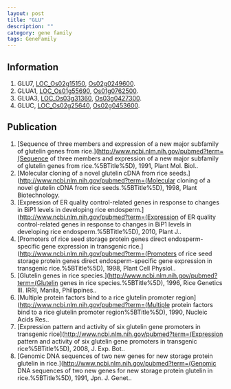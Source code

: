 ```yaml
---
layout: post
title: "GLU"
description: ""
category: gene family
tags: GeneFamily
---
```


## Information
1. GLU7, [LOC_Os02g15150](http://rice.plantbiology.msu.edu/cgi-bin/ORF_infopage.cgi?orf=LOC_Os02g15150), [Os02g0249600](http://rapdb.dna.affrc.go.jp/viewer/gbrowse_details/irgsp1?name=Os02g0249600).
2. GLUA1, [LOC_Os01g55690](http://rice.plantbiology.msu.edu/cgi-bin/ORF_infopage.cgi?orf=LOC_Os01g55690), [Os01g0762500](http://rapdb.dna.affrc.go.jp/viewer/gbrowse_details/irgsp1?name=Os01g0762500).
3. GLUA3, [LOC_Os03g31360](http://rice.plantbiology.msu.edu/cgi-bin/ORF_infopage.cgi?orf=LOC_Os03g31360), [Os03g0427300](http://rapdb.dna.affrc.go.jp/viewer/gbrowse_details/irgsp1?name=Os03g0427300).
4. GLUC, [LOC_Os02g25640](http://rice.plantbiology.msu.edu/cgi-bin/ORF_infopage.cgi?orf=LOC_Os02g25640), [Os02g0453600](http://rapdb.dna.affrc.go.jp/viewer/gbrowse_details/irgsp1?name=Os02g0453600).

## Publication
1. [Sequence of three members and expression of a new major subfamily of glutelin genes from rice.](http://www.ncbi.nlm.nih.gov/pubmed?term=(Sequence of three members and expression of a new major subfamily of glutelin genes from rice.%5BTitle%5D), 1991, Plant Mol. Biol..
2. [Molecular cloning of a novel glutelin cDNA from rice seeds.](http://www.ncbi.nlm.nih.gov/pubmed?term=(Molecular cloning of a novel glutelin cDNA from rice seeds.%5BTitle%5D), 1998, Plant Biotechnology.
3. [Expression of ER quality control-related genes in response to changes in BiP1 levels in developing rice endosperm.](http://www.ncbi.nlm.nih.gov/pubmed?term=(Expression of ER quality control-related genes in response to changes in BiP1 levels in developing rice endosperm.%5BTitle%5D), 2010, Plant J..
4. [Promoters of rice seed storage protein genes direct endosperm-specific gene expression in transgenic rice.](http://www.ncbi.nlm.nih.gov/pubmed?term=(Promoters of rice seed storage protein genes direct endosperm-specific gene expression in transgenic rice.%5BTitle%5D), 1998, Plant Cell Physiol..
5. [Glutelin genes in rice species.](http://www.ncbi.nlm.nih.gov/pubmed?term=(Glutelin genes in rice species.%5BTitle%5D), 1996, Rice Genetics III. IRRI, Manila, Philippines..
6. [Multiple protein factors bind to a rice glutelin promoter region](http://www.ncbi.nlm.nih.gov/pubmed?term=(Multiple protein factors bind to a rice glutelin promoter region%5BTitle%5D), 1990, Nucleic Acids Res..
7. [Expression pattern and activity of six glutelin gene promoters in transgenic rice](http://www.ncbi.nlm.nih.gov/pubmed?term=(Expression pattern and activity of six glutelin gene promoters in transgenic rice%5BTitle%5D), 2008, J. Exp. Bot..
8. [Genomic DNA sequences of two new genes for new storage protein glutelin in rice.](http://www.ncbi.nlm.nih.gov/pubmed?term=(Genomic DNA sequences of two new genes for new storage protein glutelin in rice.%5BTitle%5D), 1991, Jpn. J. Genet..


